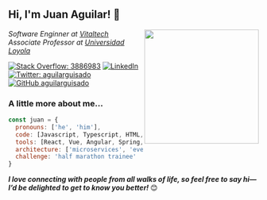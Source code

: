 <h2> Hi, I'm Juan Aguilar! 👋</h2>
<img align='right' src="https://media.giphy.com/media/BxAgRV0lC3QnufNviv/giphy.gif" width="230">
<p><em>Software Enginner at <a href="http://www.vitaltech.com">Vitaltech</a></br>Associate Professor at <a href="https://www.uloyola.es/">Universidad Loyola</a>
</em></p>

[![Stack Overflow: 3886983](https://img.shields.io/badge/Stack%20Overflow-juanaguilarguisado-F58025?style=flat-square&logo=stackoverflow&logoColor=white&link=https://stackoverflow.com/users/3886983)](https://stackoverflow.com/users/3886983)
[![LinkedIn](https://img.shields.io/badge/LinkedIn-juanaguilarguisado-blue?style=flat-square&logo=linkedin&logoColor=white)](https://www.linkedin.com/in/juanaguilarguisado/)
[![Twitter: aguilarguisado](https://img.shields.io/twitter/follow/aguilarguisado?style=social)](https://twitter.com/aguilarguisado)
[![GitHub aguilarguisado](https://img.shields.io/github/followers/aguilarguisado?label=follow&style=social)](https://github.com/aguilarguisado)


### A little more about me...  

```javascript
const juan = {
  pronouns: ['he', 'him'],
  code: [Javascript, Typescript, HTML, Python, Java],
  tools: [React, Vue, Angular, Spring, Django],
  architecture: ['microservices', 'event-driven', 'design system pattern'],
  challenge: 'half marathon trainee'
}
```

<em><b>I love connecting with people from all walks of life, so feel free to say hi—I’d be delighted to get to know you better! </b></em>😊
